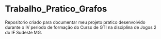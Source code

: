 # Trabalho_Pratico_Grafos
Repositorio criado para documentar meu projeto pratico desenvolvido durante o IV periodo de formação do Curso de GTI na disciplina de Jogos 2 do IF Sudeste MG.
